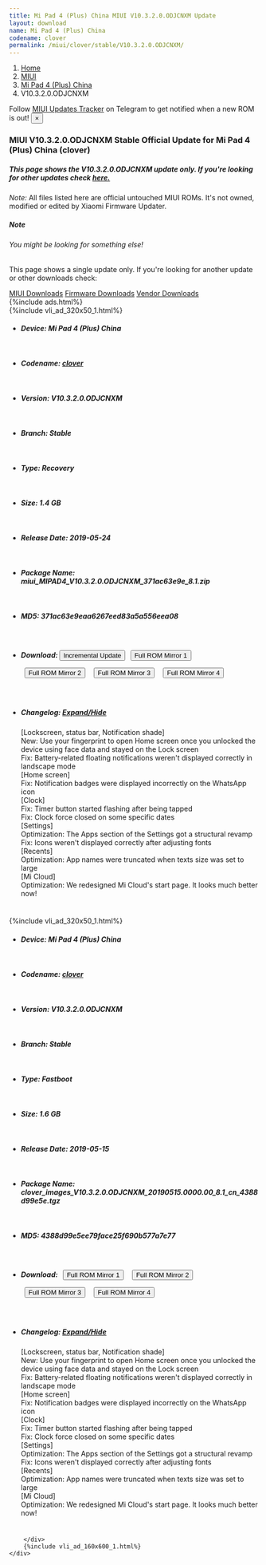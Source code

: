 ```yaml
---
title: Mi Pad 4 (Plus) China MIUI V10.3.2.0.ODJCNXM Update
layout: download
name: Mi Pad 4 (Plus) China
codename: clover
permalink: /miui/clover/stable/V10.3.2.0.ODJCNXM/
---
```

<nav aria-label="breadcrumb">
    <ol class="breadcrumb">
        <li class="breadcrumb-item"><a href="/">Home</a></li>
        <li class="breadcrumb-item"><a href="/miui/">MIUI</a></li>
        <li class="breadcrumb-item"><a href="/miui/clover/">Mi Pad 4 (Plus) China</a></li>
        <li class="breadcrumb-item active" aria-current="page">V10.3.2.0.ODJCNXM</li>
    </ol>
</nav>
<div class="alert alert-primary alert-dismissible fade show" role="alert">
    Follow <a href="https://t.me/MIUIUpdatesTracker" class="alert-link">MIUI Updates Tracker</a> on Telegram to get
    notified when a new ROM is out!
    <button type="button" class="close" data-dismiss="alert" aria-label="Close">
        <span aria-hidden="true">&times;</span>
    </button>
</div>
<div class="col-12 mx-auto">
    <h3 class="title bg-light p-2 rounded">MIUI V10.3.2.0.ODJCNXM Stable Official Update for Mi Pad 4 (Plus) China (clover)</h3>
    <h5>This page shows the V10.3.2.0.ODJCNXM update only. If you're looking for other updates check
        <a href="/miui/clover/">here.</a></h5>
    <p><i>Note: </i>All files listed here are official untouched MIUI ROMs.
        It's not owned, modified or edited by Xiaomi Firmware Updater.</p>
    <div class="card">
        <div class="card-body">
            <h5 class="card-title">Note</h5>
            <h6 class="card-subtitle mb-2 text-muted">You might be looking for something else!</h6>
            <p class="card-text">This page shows a single update only.
                If you're looking for another update or other downloads check:</p>
            <a href="/miui/" class="card-link">MIUI Downloads</a>
            <a href="/firmware/" class="card-link">Firmware Downloads</a>
            <a href="/vendor/" class="card-link">Vendor Downloads</a>
        </div>
    </div>
    {%include ads.html%}
    <div class="row justify-content-center">
        <div class="col-10" id="downloads">
                    <div class="card card-body">
            {%include vli_ad_320x50_1.html%}
            <ul class="list-unstyled">
                <li style="padding-bottom: 10px;">
                    <h5><b>Device: </b>Mi Pad 4 (Plus) China</h5>
                </li>
                <li style="padding-bottom: 10px;">
                    <h5><b>Codename: </b> <a href="/miui/clover/" target="_blank">clover</a> </h5>
                </li>
                <li style="padding-bottom: 10px;">
                    <h5><b>Version: </b>V10.3.2.0.ODJCNXM</h5>
                </li>
                <li style="padding-bottom: 10px;">
                    <h5><b>Branch: </b>Stable</h5>
                </li>
                <li style="padding-bottom: 10px;">
                    <h5><b>Type: </b>Recovery</h5>
                </li>
                <li style="padding-bottom: 10px;">
                    <h5><b>Size: </b>1.4 GB</h5>
                </li>
                <li style="padding-bottom: 10px;">
                    <h5><b>Release Date: </b>2019-05-24</h5>
                </li>
                <li style="padding-bottom: 10px;">
                    <h5><b>Package Name: </b><span id="filename" class="text-dark">miui_MIPAD4_V10.3.2.0.ODJCNXM_371ac63e9e_8.1.zip</span></h5>
                </li>
                <li style="padding-bottom: 10px;">
                    <h5><b>MD5: </b><span id="md5" class="text-muted">371ac63e9eaa6267eed83a5a556eea08</span></h5>
                </li>
                <li style="padding-bottom: 10px;">
                    <h5><b>Download: </b><button type="button" id="incremental_download" class="btn btn-warning" onclick="window.open('https://bigota.d.miui.com/V10.3.2.0.ODJCNXM/miui-blockota-clover-V10.2.1.0.ODJCNXM-V10.3.2.0.ODJCNXM-e73df6a3a4-8.1.zip', '_blank');"><i class="fa fa-download"></i> Incremental Update</button> <button type="button" id="download" class="btn btn-primary" style="margin: 7px;" onclick="window.open('https://bigota.d.miui.com/V10.3.2.0.ODJCNXM/miui_MIPAD4_V10.3.2.0.ODJCNXM_371ac63e9e_8.1.zip', '_blank');"><i class="fa fa-download"></i> Full ROM Mirror 1</button> <button type="button" id="download" class="btn btn-primary" style="margin: 7px;" onclick="window.open('https://ks3orig.bigota.d.miui.com/V10.3.2.0.ODJCNXM/miui_MIPAD4_V10.3.2.0.ODJCNXM_371ac63e9e_8.1.zip', '_blank');"><i class="fa fa-download"></i> Full ROM Mirror 2</button> <button type="button" id="download" class="btn btn-primary" style="margin: 7px;" onclick="window.open('https://airtel.bigota.d.miui.com/V10.3.2.0.ODJCNXM/miui_MIPAD4_V10.3.2.0.ODJCNXM_371ac63e9e_8.1.zip', '_blank');"><i class="fa fa-download"></i> Full ROM Mirror 3</button> <button type="button" id="download" class="btn btn-primary" style="margin: 7px;" onclick="window.open('https://hugeota.d.miui.com/V10.3.2.0.ODJCNXM/miui_MIPAD4_V10.3.2.0.ODJCNXM_371ac63e9e_8.1.zip', '_blank');"><i class="fa fa-download"></i> Full ROM Mirror 4</button></h5>
                </li>
                <li style="padding-bottom: 10px;">
                    <h5><b>Changelog: </b><a href="#clover_1_changelog" data-toggle="collapse" role="button"
                            aria-expanded="false" aria-controls="clover_1_changelog"> <i class="fa fa-arrow-down"
                                aria-hidden="true"></i> Expand/Hide</a></h5>
                    <div class="collapse" id="clover_1_changelog">
                        <p id="changelog_text">[Lockscreen, status bar, Notification shade]<br>New: Use your fingerprint to open Home screen once you unlocked the device using face data and stayed on the Lock screen<br>Fix: Battery-related floating notifications weren't displayed correctly in landscape mode<br>[Home screen]<br>Fix: Notification badges were displayed incorrectly on the WhatsApp icon<br>[Clock]<br>Fix: Timer button started flashing after being tapped<br>Fix: Clock force closed on some specific dates<br>[Settings]<br>Optimization: The Apps section of the Settings got a structural revamp<br>Fix: Icons weren't displayed correctly after adjusting fonts<br>[Recents]<br>Optimization: App names were truncated when texts size was set to large<br>[Mi Cloud]<br>Optimization: We redesigned Mi Cloud's start page. It looks much better now!</p>
                    </div>
                </li>
            </ul>
        </div>
        <div class="card card-body">
            {%include vli_ad_320x50_1.html%}
            <ul class="list-unstyled">
                <li style="padding-bottom: 10px;">
                    <h5><b>Device: </b>Mi Pad 4 (Plus) China</h5>
                </li>
                <li style="padding-bottom: 10px;">
                    <h5><b>Codename: </b> <a href="/miui/clover/" target="_blank">clover</a> </h5>
                </li>
                <li style="padding-bottom: 10px;">
                    <h5><b>Version: </b>V10.3.2.0.ODJCNXM</h5>
                </li>
                <li style="padding-bottom: 10px;">
                    <h5><b>Branch: </b>Stable</h5>
                </li>
                <li style="padding-bottom: 10px;">
                    <h5><b>Type: </b>Fastboot</h5>
                </li>
                <li style="padding-bottom: 10px;">
                    <h5><b>Size: </b>1.6 GB</h5>
                </li>
                <li style="padding-bottom: 10px;">
                    <h5><b>Release Date: </b>2019-05-15</h5>
                </li>
                <li style="padding-bottom: 10px;">
                    <h5><b>Package Name: </b><span id="filename" class="text-dark">clover_images_V10.3.2.0.ODJCNXM_20190515.0000.00_8.1_cn_4388d99e5e.tgz</span></h5>
                </li>
                <li style="padding-bottom: 10px;">
                    <h5><b>MD5: </b><span id="md5" class="text-muted">4388d99e5ee79face25f690b577a7e77</span></h5>
                </li>
                <li style="padding-bottom: 10px;">
                    <h5><b>Download: </b> <button type="button" id="download" class="btn btn-primary" style="margin: 7px;" onclick="window.open('https://bigota.d.miui.com/V10.3.2.0.ODJCNXM/clover_images_V10.3.2.0.ODJCNXM_20190515.0000.00_8.1_cn_4388d99e5e.tgz', '_blank');"><i class="fa fa-download"></i> Full ROM Mirror 1</button> <button type="button" id="download" class="btn btn-primary" style="margin: 7px;" onclick="window.open('https://ks3orig.bigota.d.miui.com/V10.3.2.0.ODJCNXM/clover_images_V10.3.2.0.ODJCNXM_20190515.0000.00_8.1_cn_4388d99e5e.tgz', '_blank');"><i class="fa fa-download"></i> Full ROM Mirror 2</button> <button type="button" id="download" class="btn btn-primary" style="margin: 7px;" onclick="window.open('https://airtel.bigota.d.miui.com/V10.3.2.0.ODJCNXM/clover_images_V10.3.2.0.ODJCNXM_20190515.0000.00_8.1_cn_4388d99e5e.tgz', '_blank');"><i class="fa fa-download"></i> Full ROM Mirror 3</button> <button type="button" id="download" class="btn btn-primary" style="margin: 7px;" onclick="window.open('https://hugeota.d.miui.com/V10.3.2.0.ODJCNXM/clover_images_V10.3.2.0.ODJCNXM_20190515.0000.00_8.1_cn_4388d99e5e.tgz', '_blank');"><i class="fa fa-download"></i> Full ROM Mirror 4</button></h5>
                </li>
                <li style="padding-bottom: 10px;">
                    <h5><b>Changelog: </b><a href="#clover_2_changelog" data-toggle="collapse" role="button"
                            aria-expanded="false" aria-controls="clover_2_changelog"> <i class="fa fa-arrow-down"
                                aria-hidden="true"></i> Expand/Hide</a></h5>
                    <div class="collapse" id="clover_2_changelog">
                        <p id="changelog_text">[Lockscreen, status bar, Notification shade]<br>New: Use your fingerprint to open Home screen once you unlocked the device using face data and stayed on the Lock screen<br>Fix: Battery-related floating notifications weren't displayed correctly in landscape mode<br>[Home screen]<br>Fix: Notification badges were displayed incorrectly on the WhatsApp icon<br>[Clock]<br>Fix: Timer button started flashing after being tapped<br>Fix: Clock force closed on some specific dates<br>[Settings]<br>Optimization: The Apps section of the Settings got a structural revamp<br>Fix: Icons weren't displayed correctly after adjusting fonts<br>[Recents]<br>Optimization: App names were truncated when texts size was set to large<br>[Mi Cloud]<br>Optimization: We redesigned Mi Cloud's start page. It looks much better now!</p>
                    </div>
                </li>
            </ul>
        </div>

        </div>
        {%include vli_ad_160x600_1.html%}
    </div>
</div>
